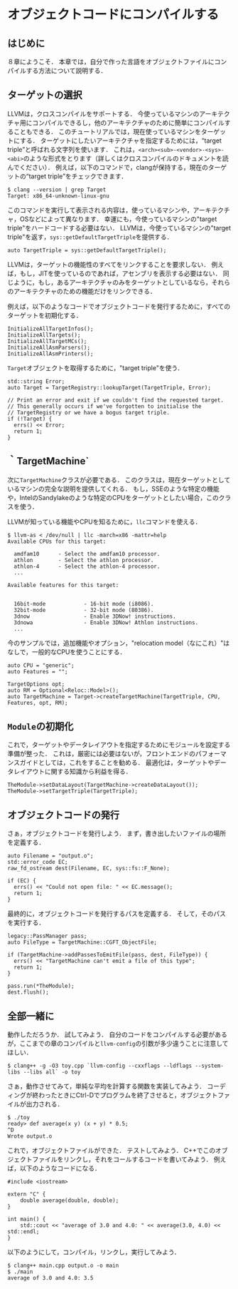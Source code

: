 # オブジェクトコードにコンパイルする
## はじめに
８章にようこそ．
本章では，自分で作った言語をオブジェクトファイルにコンパイルする方法について説明する．
## ターゲットの選択
LLVMは，クロスコンパイルをサポートする．
今使っているマシンのアーキテクチャ用にコンパイルできるし，他のアーキテクチャのために簡単にコンパイルすることもできる．
このチュートリアルでは，現在使っているマシンをターゲットにする．
ターゲットにしたいアーキテクチャを指定するためには，“target triple”と呼ばれる文字列を使います．
これは，`<arch><sub>-<vendor>-<sys>-<abi>`のような形式をとります（詳しくはクロスコンパイルのドキュメントを読んでください）．
例えば，以下のコマンドで，clangが保持する，現在のターゲットの“target triple”をチェックできます．

```
$ clang --version | grep Target
Target: x86_64-unknown-linux-gnu
```

このコマンドを実行して表示される内容は，使っているマシンや，アーキテクチャ，OSなどによって異なります．
幸運にも，今使っているマシンの"target triple"をハードコードする必要はない．
LLVMは，今使っているマシンの"target triple"を返す，`sys::getDefaultTargetTriple`を提供する．

```
auto TargetTriple = sys::getDefaultTargetTriple();
```

LLVMは，ターゲットの機能性のすべてをリンクすることを要求しない．
例えば，もし，JITを使っているのであれば，アセンブリを表示する必要はない．
同じように，もし，あるアーキテクチャのみをターゲットとしているなら，それらのアーキテクチャのための機能だけをリンクできる．

例えば，以下のようなコードでオブジェクトコードを発行するために，すべてのターゲットを初期化する．

```
InitializeAllTargetInfos();
InitializeAllTargets();
InitializeAllTargetMCs();
InitializeAllAsmParsers();
InitializeAllAsmPrinters();
```

`Target`オブジェクトを取得するために，"target triple"を使う．

```
std::string Error;
auto Target = TargetRegistry::lookupTarget(TargetTriple, Error);

// Print an error and exit if we couldn't find the requested target.
// This generally occurs if we've forgotten to initialise the
// TargetRegistry or we have a bogus target triple.
if (!Target) {
  errs() << Error;
  return 1;
}
```

## ｀TargetMachine`
次に`TargetMachine`クラスが必要である．
このクラスは，現在ターゲットとしているマシンの完全な説明を提供してくれる．
もし，SSEのような特定の機能や，IntelのSandylakeのような特定のCPUをターゲットとしたい場合，このクラスを使う．

LLVMが知っている機能やCPUを知るために，`llc`コマンドを使える．

```
$ llvm-as < /dev/null | llc -march=x86 -mattr=help
Available CPUs for this target:

  amdfam10      - Select the amdfam10 processor.
  athlon        - Select the athlon processor.
  athlon-4      - Select the athlon-4 processor.
  ...

Available features for this target:


  16bit-mode            - 16-bit mode (i8086).
  32bit-mode            - 32-bit mode (80386).
  3dnow                 - Enable 3DNow! instructions.
  3dnowa                - Enable 3DNow! Athlon instructions.
  ...
```

今のサンプルでは，追加機能やオプション，"relocation model（なにこれ）"はなしで，一般的なCPUを使うことにする．

```
auto CPU = "generic";
auto Features = "";

TargetOptions opt;
auto RM = Optional<Reloc::Model>();
auto TargetMachine = Target->createTargetMachine(TargetTriple, CPU, Features, opt, RM);
```

## `Module`の初期化
これで，ターゲットやデータレイアウトを指定するためにモジュールを設定する準備が整った．
これは，厳密には必要はないが，フロントエンドのパフォーマンスガイドとしては，これをすることを勧める．
最適化は，ターゲットやデータレイアウトに関する知識から利益を得る．

```
TheModule->setDataLayout(TargetMachine->createDataLayout());
TheModule->setTargetTriple(TargetTriple);
```

## オブジェクトコードの発行
さぁ，オブジェクトコードを発行しよう．
まず，書き出したいファイルの場所を定義する．

```
auto Filename = "output.o";
std::error_code EC;
raw_fd_ostream dest(Filename, EC, sys::fs::F_None);

if (EC) {
  errs() << "Could not open file: " << EC.message();
  return 1;
}
```

最終的に，オブジェクトコードを発行するパスを定義する．
そして，そのパスを実行する．

```
legacy::PassManager pass;
auto FileType = TargetMachine::CGFT_ObjectFile;

if (TargetMachine->addPassesToEmitFile(pass, dest, FileType)) {
  errs() << "TargetMachine can't emit a file of this type";
  return 1;
}

pass.run(*TheModule);
dest.flush();
```

## 全部一緒に
動作しただろうか．
試してみよう．
自分のコードをコンパイルする必要があるが，ここまでの章のコンパイルと`llvm-config`の引数が多少違うことに注意してほしい．

```
$ clang++ -g -O3 toy.cpp `llvm-config --cxxflags --ldflags --system-libs --libs all` -o toy
```

さぁ，動作させてみて，単純な平均を計算する関数を実装してみよう．
コーディングが終わったときにCtrl-Dでプログラムを終了させると，オブジェクトファイルが出力される．

```
$ ./toy
ready> def average(x y) (x + y) * 0.5;
^D
Wrote output.o
```

これで，オブジェクトファイルができた．
テストしてみよう．
C++でこのオブジェクトファイルをリンクし，それをコールするコードを書いてみよう．
例えば，以下のようなコードになる．

```
#include <iostream>

extern "C" {
    double average(double, double);
}

int main() {
    std::cout << "average of 3.0 and 4.0: " << average(3.0, 4.0) << std::endl;
}
```

以下のようにして，コンパイル，リンクし，実行してみよう．

```
$ clang++ main.cpp output.o -o main
$ ./main
average of 3.0 and 4.0: 3.5
```
